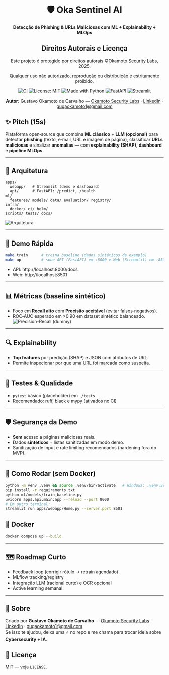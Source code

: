 <div align="center">

# 🛡️ Oka Sentinel AI  
**Detecção de Phishing & URLs Maliciosas com ML + Explainability + MLOps**

## Direitos Autorais e Licença

Este projeto é protegido por direitos autorais ©Okamoto Security Labs, 2025.  

Qualquer uso não autorizado, reprodução ou distribuição é estritamente proibido.


[![CI](https://img.shields.io/github/actions/workflow/status/gustavo89587/oka-sentinel-ai/ci.yml?label=CI&logo=github)](#)
[![License: MIT](https://img.shields.io/badge/License-MIT-black.svg)](LICENSE)
[![Made with Python](https://img.shields.io/badge/Python-3.11-blue.svg)](#)
[![FastAPI](https://img.shields.io/badge/FastAPI-🚀-green.svg)](#)
[![Streamlit](https://img.shields.io/badge/Streamlit-app-red.svg)](#)

**Autor:** Gustavo Okamoto de Carvalho — [Okamoto Security Labs](https://github.com/gustavo89587) · [LinkedIn](https://www.linkedin.com/in/gustavo-okamoto-de-carvalho-ti) · <a href="mailto:gugaokamoto1@gmail.com">gugaokamoto1@gmail.com</a>

</div>

## ✨ Pitch (15s)
Plataforma open‑source que combina **ML clássico** + **LLM (opcional)** para detectar **phishing** (texto, e‑mail, URL e imagem de página), classificar **URLs maliciosas** e sinalizar **anomalias** — com **explainability (SHAP)**, **dashboard** e **pipeline MLOps**. 

---

## 🧱 Arquitetura
```
apps/
  webapp/   # Streamlit (demo e dashboard)
  api/      # FastAPI: /predict, /health
ml/
  features/ models/ data/ evaluation/ registry/
infra/
  docker/ ci/ helm/
scripts/ tests/ docs/
```
![Arquitetura](docs/assets/architecture.png)

---

## 🚀 Demo Rápida
```bash
make train      # treina baseline (dados sintéticos de exemplo)
make up         # sobe API (FastAPI) em :8000 e Web (Streamlit) em :8501
```
- API: http://localhost:8000/docs  
- Web: http://localhost:8501

---

## 📊 Métricas (baseline sintético)
- Foco em **Recall alto** com **Precisão aceitável** (evitar falsos‑negativos).
- ROC‑AUC esperado em >0.90 em dataset sintético balanceado.
![Precision-Recall (dummy)](docs/assets/metrics_pr.png)

---

## 🔍 Explainability
- **Top features** por predição (SHAP) e JSON com atributos de URL.
- Permite inspecionar por que uma URL foi marcada como suspeita.

---

## 🧪 Testes & Qualidade
- `pytest` básico (placeholder) em `./tests`  
- Recomendado: ruff, black e mypy (ativados no CI)

---

## 🛡️ Segurança da Demo
- **Sem** acesso a páginas maliciosas reais.
- Dados **sintéticos** + listas sanitizadas em modo demo.
- Sanitização de input e rate limiting recomendados (hardening fora do MVP).

---

## 🧰 Como Rodar (sem Docker)
```bash
python -m venv .venv && source .venv/bin/activate   # Windows: .venv\Scripts\activate
pip install -r requirements.txt
python ml/models/train_baseline.py
uvicorn apps.api.main:app --reload --port 8000
# Em outro terminal:
streamlit run apps/webapp/Home.py --server.port 8501
```

## 🐳 Docker
```bash
docker compose up --build
```

---

## 🗺️ Roadmap Curto
- Feedback loop (corrigir rótulo → retrain agendado)
- MLflow tracking/registry
- Integração LLM (racional curto) e OCR opcional
- Active learning semanal

---

## 👤 Sobre
Criado por **Gustavo Okamoto de Carvalho** — [Okamoto Security Labs](https://github.com/gustavo89587) · [LinkedIn](https://www.linkedin.com/in/gustavo-okamoto-de-carvalho-ti) · <a href="mailto:gugaokamoto1@gmail.com">gugaokamoto1@gmail.com</a>  
Se isso te ajudou, deixa uma ⭐ no repo e me chama para trocar ideia sobre **Cybersecurity + IA**.

## 📄 Licença
MIT — veja `LICENSE`.
